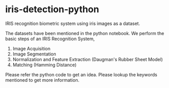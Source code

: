# iris-detection-python
IRIS recognition biometric system using iris images as a dataset.

The datasets have been mentioned in the python notebook.
We perform the basic steps of an IRIS Recognition System,
1) Image Acquisition
2) Image Segmentation
3) Normalization and Feature Extraction (Daugman's Rubber Sheet Model)
4) Matching (Hamming Distance)

Please refer the python code to get an idea. Please lookup the keywords mentioned to get more information.


